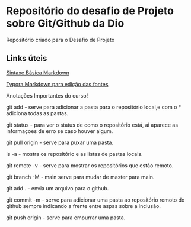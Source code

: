 # Repositório do desafio de Projeto sobre Git/Github da Dio
Repositório criado para o Desafio de Projeto

## Links úteis
[Sintaxe Básica Markdown](https://www.markdownguide.org/basic-syntax/)

[Typora Markdown para edição das fontes](https://typora.io/)

Anotações Importantes do curso!

git add - serve para adicionar a pasta para o repositório local,e  com o * adiciona todas as pastas.

git status - para ver o status de como o repositório está, ai aparece as informaçoes de erro se caso houver algum.

git pull origin - serve para puxar uma pasta.

ls -a - mostra os repositório e as listas de pastas locais.

git remote -v - serve para mostrar os repositórios que estão remoto.

git branch -M - main serve para mudar de master para main.

git add . - envia um arquivo para o github.

git commit -m - serve para adicionar uma pasta ao repositório remoto do github sempre indicando a frente entre aspas sobre a inclusão.

git push origin - serve para empurrar uma pasta.
